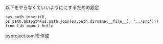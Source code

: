 
以下をやらなくていいようににするための設定

```
sys.path.insert(0, os.path.abspath(os.path.join(os.path.dirname(__file__), '../src')))
from lib import hello
```

pyproject.tomlを作成

